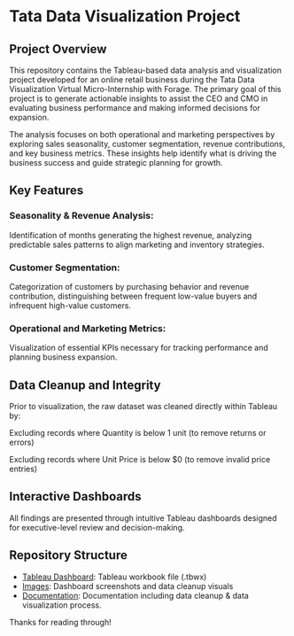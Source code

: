 # Tata Data Visualization Project
## Project Overview
This repository contains the Tableau-based data analysis and visualization project developed for an online retail business during the Tata Data Visualization Virtual Micro-Internship with Forage. The primary goal of this project is to generate actionable insights to assist the CEO and CMO in evaluating business performance and making informed decisions for expansion.

The analysis focuses on both operational and marketing perspectives by exploring sales seasonality, customer segmentation, revenue contributions, and key business metrics. These insights help identify what is driving the business success and guide strategic planning for growth.

## Key Features
### Seasonality & Revenue Analysis:
Identification of months generating the highest revenue, analyzing predictable sales patterns to align marketing and inventory strategies.

### Customer Segmentation:
Categorization of customers by purchasing behavior and revenue contribution, distinguishing between frequent low-value buyers and infrequent high-value customers.

### Operational and Marketing Metrics:
Visualization of essential KPIs necessary for tracking performance and planning business expansion.

## Data Cleanup and Integrity
Prior to visualization, the raw dataset was cleaned directly within Tableau by:

Excluding records where Quantity is below 1 unit (to remove returns or errors)

Excluding records where Unit Price is below $0 (to remove invalid price entries)

## Interactive Dashboards
All findings are presented through intuitive Tableau dashboards designed for executive-level review and decision-making.

## Repository Structure
- [Tableau Dashboard](Dashboard/Data%20Visualisation%20-%20Tata.tbwx): Tableau workbook file (.tbwx)
- [Images](Images): Dashboard screenshots and data cleanup visuals
- [Documentation](Documentation): Documentation including data cleanup & data visualization process.

Thanks for reading through!
